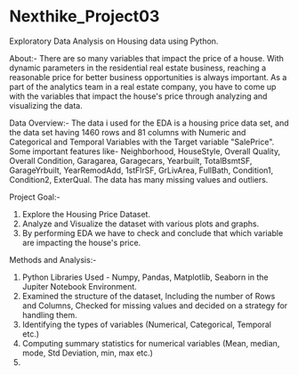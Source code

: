 # Nexthike_Project03
Exploratory Data Analysis on Housing data using Python.

About:-
There are so many variables that impact the price of a house. With dynamic parameters in the residential real estate business, reaching a reasonable price for better business opportunities is always important. As a part of the analytics team in a real estate company, you have to come up with the variables that impact the house's price through analyzing and visualizing the data.

Data Overview:-
The data i used for the EDA is a housing price data set, and the data set having 1460 rows and 81 columns with Numeric and Categorical and Temporal Variables with the Target variable "SalePrice". Some important features like- Neighborhood, HouseStyle, Overall Quality, Overall Condition, Garagarea, Garagecars, Yearbuilt, TotalBsmtSF, GarageYrbuilt, YearRemodAdd, 1stFlrSF, GrLivArea, FullBath, Condition1, Condition2, ExterQual.
The data has many missing values and outliers.

Project Goal:-
1. Explore the Housing Price Dataset.
2. Analyze and Visualize the dataset with various plots and graphs.
3. By performing EDA we have to check and conclude that which variable are impacting the house's price.

Methods and Analysis:-
1. Python Libraries Used - Numpy, Pandas, Matplotlib, Seaborn in the Jupiter Notebook Environment.
2. Examined the structure of the dataset, Including the number of Rows and Columns, Checked for missing values and decided on a strategy for handling them.
3. Identifying the types of variables (Numerical, Categorical, Temporal etc.)
4. Computing summary statistics for numerical variables (Mean, median, mode, Std Deviation, min, max etc.)
5. 







